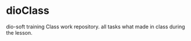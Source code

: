 dioClass
========

dio-soft training Class work repository.
all tasks what made in class during the lesson.
